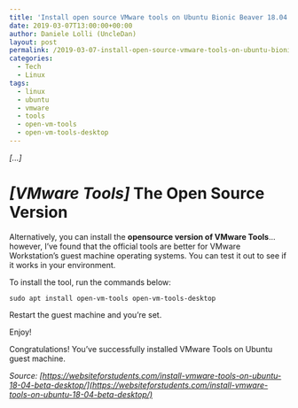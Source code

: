 ```yaml
---
title: 'Install open source VMware tools on Ubuntu Bionic Beaver 18.04 LTS'
date: 2019-03-07T13:00:00+00:00
author: Daniele Lolli (UncleDan)
layout: post
permalink: /2019-03-07-install-open-source-vmware-tools-on-ubuntu-bionic-beaver-18-04-lts.html
categories:
  - Tech
  - Linux
tags:
  - linux
  - ubuntu
  - vmware
  - tools
  - open-vm-tools
  - open-vm-tools-desktop
---
```

*[...]*
# *[VMware Tools]* The Open Source Version
Alternatively, you can install the **opensource version of VMware Tools**... however, I’ve found that the official tools are better for VMware Workstation’s guest machine operating systems. You can test it out to see if it works in your environment.

To install the tool, run the commands below:

`sudo apt install open-vm-tools open-vm-tools-desktop`

Restart the guest machine and you’re set.

Enjoy!

Congratulations! You’ve successfully installed VMware Tools on Ubuntu guest machine.

*Source: [https://websiteforstudents.com/install-vmware-tools-on-ubuntu-18-04-beta-desktop/](https://websiteforstudents.com/install-vmware-tools-on-ubuntu-18-04-beta-desktop/)*
